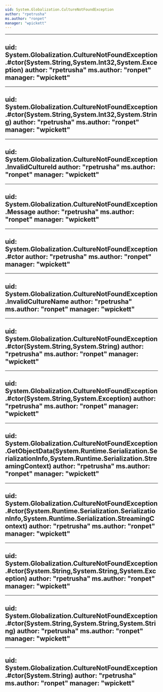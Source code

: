 ```yaml
---
uid: System.Globalization.CultureNotFoundException
author: "rpetrusha"
ms.author: "ronpet"
manager: "wpickett"
---
```


---
uid: System.Globalization.CultureNotFoundException.#ctor(System.String,System.Int32,System.Exception)
author: "rpetrusha"
ms.author: "ronpet"
manager: "wpickett"
---

---
uid: System.Globalization.CultureNotFoundException.#ctor(System.String,System.Int32,System.String)
author: "rpetrusha"
ms.author: "ronpet"
manager: "wpickett"
---

---
uid: System.Globalization.CultureNotFoundException.InvalidCultureId
author: "rpetrusha"
ms.author: "ronpet"
manager: "wpickett"
---

---
uid: System.Globalization.CultureNotFoundException.Message
author: "rpetrusha"
ms.author: "ronpet"
manager: "wpickett"
---

---
uid: System.Globalization.CultureNotFoundException.#ctor
author: "rpetrusha"
ms.author: "ronpet"
manager: "wpickett"
---

---
uid: System.Globalization.CultureNotFoundException.InvalidCultureName
author: "rpetrusha"
ms.author: "ronpet"
manager: "wpickett"
---

---
uid: System.Globalization.CultureNotFoundException.#ctor(System.String,System.String)
author: "rpetrusha"
ms.author: "ronpet"
manager: "wpickett"
---

---
uid: System.Globalization.CultureNotFoundException.#ctor(System.String,System.Exception)
author: "rpetrusha"
ms.author: "ronpet"
manager: "wpickett"
---

---
uid: System.Globalization.CultureNotFoundException.GetObjectData(System.Runtime.Serialization.SerializationInfo,System.Runtime.Serialization.StreamingContext)
author: "rpetrusha"
ms.author: "ronpet"
manager: "wpickett"
---

---
uid: System.Globalization.CultureNotFoundException.#ctor(System.Runtime.Serialization.SerializationInfo,System.Runtime.Serialization.StreamingContext)
author: "rpetrusha"
ms.author: "ronpet"
manager: "wpickett"
---

---
uid: System.Globalization.CultureNotFoundException.#ctor(System.String,System.String,System.Exception)
author: "rpetrusha"
ms.author: "ronpet"
manager: "wpickett"
---

---
uid: System.Globalization.CultureNotFoundException.#ctor(System.String,System.String,System.String)
author: "rpetrusha"
ms.author: "ronpet"
manager: "wpickett"
---

---
uid: System.Globalization.CultureNotFoundException.#ctor(System.String)
author: "rpetrusha"
ms.author: "ronpet"
manager: "wpickett"
---
